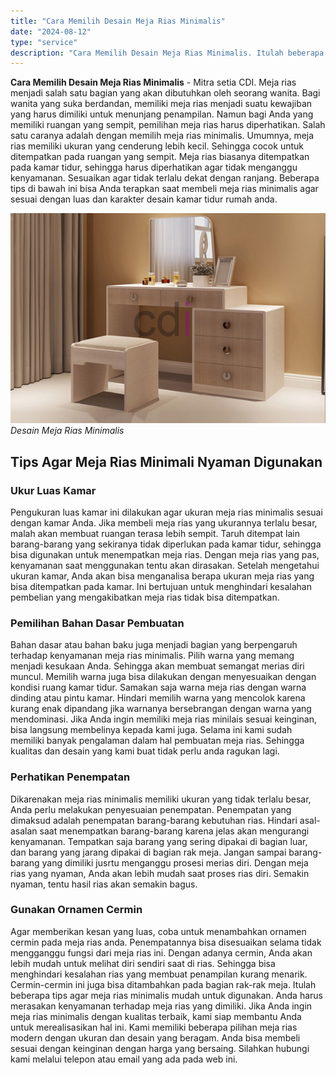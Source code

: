 ```yaml
---
title: "Cara Memilih Desain Meja Rias Minimalis"
date: "2024-08-12"
type: "service"
description: "Cara Memilih Desain Meja Rias Minimalis. Itulah beberapa tips agar meja rias minimalis mudah untuk digunakan. Anda harus merasakan kenyamanan terhadap meja r..."
---
```


**Cara Memilih Desain Meja Rias Minimalis** - Mitra setia CDI. Meja rias menjadi salah satu bagian yang akan dibutuhkan oleh seorang wanita. Bagi wanita yang suka berdandan, memiliki meja rias menjadi suatu kewajiban yang harus dimiliki untuk menunjang penampilan. Namun bagi Anda yang memiliki ruangan yang sempit, pemilihan meja rias harus diperhatikan. Salah satu caranya adalah dengan memilih meja rias minimalis. Umumnya, meja rias memiliki ukuran yang cenderung lebih kecil. Sehingga cocok untuk ditempatkan pada ruangan yang sempit. Meja rias biasanya ditempatkan pada kamar tidur, sehingga harus diperhatikan agar tidak menganggu kenyamanan. Sesuaikan agar tidak terlalu dekat dengan ranjang. Beberapa tips di bawah ini bisa Anda terapkan saat membeli meja rias minimalis agar sesuai dengan luas dan karakter desain kamar tidur rumah anda.

![Cara Memilih Desain Meja Rias Minimalis](/images/blog/meja-rias-minimalis.jpg)
*Desain Meja Rias Minimalis*

## Tips Agar Meja Rias Minimali Nyaman Digunakan

### Ukur Luas Kamar
    
Pengukuran luas kamar ini dilakukan agar ukuran meja rias minimalis sesuai dengan kamar Anda. Jika membeli meja rias yang ukurannya terlalu besar, malah akan membuat ruangan terasa lebih sempit. Taruh ditempat lain barang-barang yang sekiranya tidak diperlukan pada kamar tidur, sehingga bisa digunakan untuk menempatkan meja rias. Dengan meja rias yang pas, kenyamanan saat menggunakan tentu akan dirasakan. Setelah mengetahui ukuran kamar, Anda akan bisa menganalisa berapa ukuran meja rias yang bisa ditempatkan pada kamar. Ini bertujuan untuk menghindari kesalahan pembelian yang mengakibatkan meja rias tidak bisa ditempatkan.

### Pemilihan Bahan Dasar Pembuatan
    
Bahan dasar atau bahan baku juga menjadi bagian yang berpengaruh terhadap kenyamanan meja rias minimalis. Pilih warna yang memang menjadi kesukaan Anda. Sehingga akan membuat semangat merias diri muncul. Memilih warna juga bisa dilakukan dengan menyesuaikan dengan kondisi ruang kamar tidur. Samakan saja warna meja rias dengan warna dinding atau pintu kamar. Hindari memilih warna yang mencolok karena kurang enak dipandang jika warnanya bersebrangan dengan warna yang mendominasi. Jika Anda ingin memiliki meja rias minilais sesuai keinginan, bisa langsung membelinya kepada kami juga. Selama ini kami sudah memiliki banyak pengalaman dalam hal pembuatan meja rias. Sehingga kualitas dan desain yang kami buat tidak perlu anda ragukan lagi.

### Perhatikan Penempatan
    
Dikarenakan meja rias minimalis memiliki ukuran yang tidak terlalu besar, Anda perlu melakukan penyesuaian penempatan. Penempatan yang dimaksud adalah penempatan barang-barang kebutuhan rias. Hindari asal-asalan saat menempatkan barang-barang karena jelas akan mengurangi kenyamanan. Tempatkan saja barang yang sering dipakai di bagian luar, dan barang yang jarang dipakai di bagian rak meja. Jangan sampai barang-barang yang dimiliki jusrtu menganggu prosesi merias diri. Dengan meja rias yang nyaman, Anda akan lebih mudah saat proses rias diri. Semakin nyaman, tentu hasil rias akan semakin bagus.

### Gunakan Ornamen Cermin
    
Agar memberikan kesan yang luas, coba untuk menambahkan ornamen cermin pada meja rias anda. Penempatannya bisa disesuaikan selama tidak mengganggu fungsi dari meja rias ini. Dengan adanya cermin, Anda akan lebih mudah untuk melihat diri sendiri saat di rias. Sehingga bisa menghindari kesalahan rias yang membuat penampilan kurang menarik. Cermin-cermin ini juga bisa ditambahkan pada bagian rak-rak meja.
Itulah beberapa tips agar meja rias minimalis mudah untuk digunakan. Anda harus merasakan kenyamanan terhadap meja rias yang dimiliki. Jika Anda ingin meja rias minimalis dengan kualitas terbaik, kami siap membantu Anda untuk merealisasikan hal ini. Kami memiliki beberapa pilihan meja rias modern dengan ukuran dan desain yang beragam. Anda bisa membeli sesuai dengan keinginan dengan harga yang bersaing. Silahkan hubungi kami melalui telepon atau email yang ada pada web ini.
